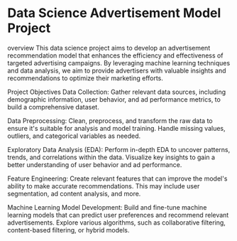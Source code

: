 # Data Science Advertisement Model Project

 overview
This data science project aims to develop an advertisement recommendation model that enhances the efficiency and effectiveness of targeted advertising campaigns. By leveraging machine learning techniques and data analysis, we aim to provide advertisers with valuable insights and recommendations to optimize their marketing efforts.

Project Objectives
Data Collection: Gather relevant data sources, including demographic information, user behavior, and ad performance metrics, to build a comprehensive dataset.

Data Preprocessing: Clean, preprocess, and transform the raw data to ensure it's suitable for analysis and model training. Handle missing values, outliers, and categorical variables as needed.

Exploratory Data Analysis (EDA): Perform in-depth EDA to uncover patterns, trends, and correlations within the data. Visualize key insights to gain a better understanding of user behavior and ad performance.

Feature Engineering: Create relevant features that can improve the model's ability to make accurate recommendations. This may include user segmentation, ad content analysis, and more.

Machine Learning Model Development: Build and fine-tune machine learning models that can predict user preferences and recommend relevant advertisements. Explore various algorithms, such as collaborative filtering, content-based filtering, or hybrid models.

